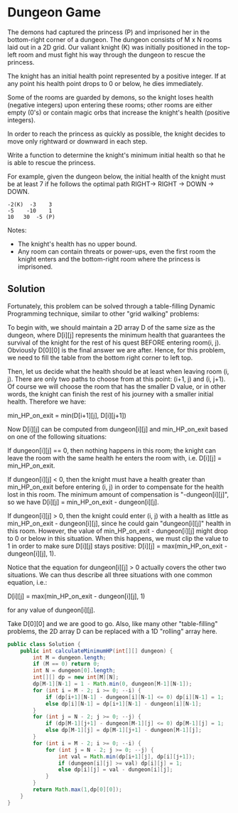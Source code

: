 # Dungeon Game

The demons had captured the princess (P) and imprisoned her in the bottom-right corner of a dungeon. The dungeon consists of M x N rooms laid out in a 2D grid. Our valiant knight (K) was initially positioned in the top-left room and must fight his way through the dungeon to rescue the princess.

The knight has an initial health point represented by a positive integer. If at any point his health point drops to 0 or below, he dies immediately.

Some of the rooms are guarded by demons, so the knight loses health (negative integers) upon entering these rooms; other rooms are either empty (0's) or contain magic orbs that increase the knight's health (positive integers).

In order to reach the princess as quickly as possible, the knight decides to move only rightward or downward in each step.


Write a function to determine the knight's minimum initial health so that he is able to rescue the princess.

For example, given the dungeon below, the initial health of the knight must be at least 7 if he follows the optimal path RIGHT-> RIGHT -> DOWN -> DOWN.

    -2(K)  -3	 3
    -5    -10	 1
    10	 30	 -5 (P)

Notes:

+ The knight's health has no upper bound.
+ Any room can contain threats or power-ups, even the first room the knight enters and the bottom-right room where the princess is imprisoned.

## Solution

Fortunately, this problem can be solved through a table-filling Dynamic Programming technique, similar to other "grid walking" problems:

To begin with, we should maintain a 2D array D of the same size as the dungeon, where D[i][j] represents the minimum health that guarantees the survival of the knight for the rest of his quest BEFORE entering room(i, j). Obviously D[0][0] is the final answer we are after. Hence, for this problem, we need to fill the table from the bottom right corner to left top.

Then, let us decide what the health should be at least when leaving room (i, j). There are only two paths to choose from at this point: (i+1, j) and (i, j+1). Of course we will choose the room that has the smaller D value, or in other words, the knight can finish the rest of his journey with a smaller initial health. Therefore we have:

  min_HP_on_exit = min(D[i+1][j], D[i][j+1])
  
Now D[i][j] can be computed from dungeon[i][j] and min_HP_on_exit based on one of the following situations:

If dungeon[i][j] == 0, then nothing happens in this room; the knight can leave the room with the same health he enters the room with, i.e. D[i][j] = min_HP_on_exit.

If dungeon[i][j] < 0, then the knight must have a health greater than min_HP_on_exit before entering (i, j) in order to compensate for the health lost in this room. The minimum amount of compensation is "-dungeon[i][j]", so we have D[i][j] = min_HP_on_exit - dungeon[i][j].

If dungeon[i][j] > 0, then the knight could enter (i, j) with a health as little as min_HP_on_exit - dungeon[i][j], since he could gain "dungeon[i][j]" health in this room. However, the value of min_HP_on_exit - dungeon[i][j] might drop to 0 or below in this situation. When this happens, we must clip the value to 1 in order to make sure D[i][j] stays positive: D[i][j] = max(min_HP_on_exit - dungeon[i][j], 1).

Notice that the equation for dungeon[i][j] > 0 actually covers the other two situations. We can thus describe all three situations with one common equation, i.e.:

D[i][j] = max(min_HP_on_exit - dungeon[i][j], 1)

for any value of dungeon[i][j].

Take D[0][0] and we are good to go. Also, like many other "table-filling" problems, the 2D array D can be replaced with a 1D "rolling" array here.

```java
public class Solution {
    public int calculateMinimumHP(int[][] dungeon) {
        int M = dungeon.length;
        if (M == 0) return 0;
        int N = dungeon[0].length;
        int[][] dp = new int[M][N];
        dp[M-1][N-1] = 1 - Math.min(0, dungeon[M-1][N-1]);
        for (int i = M - 2; i >= 0; --i) {
            if (dp[i+1][N-1] - dungeon[i][N-1] <= 0) dp[i][N-1] = 1;
            else dp[i][N-1] = dp[i+1][N-1] - dungeon[i][N-1]; 
        }
        for (int j = N - 2; j >= 0; --j) {
            if (dp[M-1][j+1] - dungeon[M-1][j] <= 0) dp[M-1][j] = 1;
            else dp[M-1][j] = dp[M-1][j+1] - dungeon[M-1][j];
        }
        for (int i = M - 2; i >= 0; --i) {
            for (int j = N - 2; j >= 0; --j) {
                int val = Math.min(dp[i+1][j], dp[i][j+1]);
                if (dungeon[i][j] >= val) dp[i][j] = 1;
                else dp[i][j] = val - dungeon[i][j];
            }
        }
        return Math.max(1,dp[0][0]); 
    }
}
```